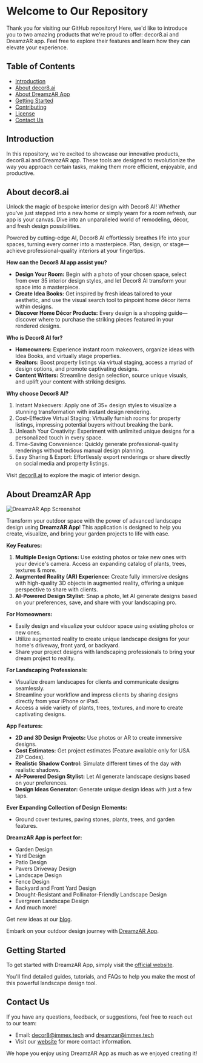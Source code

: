 # Welcome to Our Repository

Thank you for visiting our GitHub repository! Here, we'd like to introduce you to two amazing products that we're proud to offer: decor8.ai and DreamzAR app. Feel free to explore their features and learn how they can elevate your experience.

## Table of Contents

- [Introduction](#introduction)
- [About decor8.ai](#about-decor8ai)
- [About DreamzAR App](#about-dreamzar-app)
- [Getting Started](#getting-started)
- [Contributing](#contributing)
- [License](#license)
- [Contact Us](#contact-us)

## Introduction

In this repository, we're excited to showcase our innovative products, decor8.ai and DreamzAR app. These tools are designed to revolutionize the way you approach certain tasks, making them more efficient, enjoyable, and productive.

## About decor8.ai

Unlock the magic of bespoke interior design with Decor8 AI! Whether you've just stepped into a new home or simply yearn for a room refresh, our app is your canvas. Dive into an unparalleled world of remodeling, décor, and fresh design possibilities.

Powered by cutting-edge AI, Decor8 AI effortlessly breathes life into your spaces, turning every corner into a masterpiece. Plan, design, or stage—achieve professional-quality interiors at your fingertips.

**How can the Decor8 AI app assist you?**

- **Design Your Room:** Begin with a photo of your chosen space, select from over 35 interior design styles, and let Decor8 AI transform your space into a masterpiece.
- **Create Idea Books:** Get inspired by fresh ideas tailored to your aesthetic, and use the visual search tool to pinpoint home décor items within designs.
- **Discover Home Décor Products:** Every design is a shopping guide—discover where to purchase the striking pieces featured in your rendered designs.

**Who is Decor8 AI for?**

- **Homeowners:** Experience instant room makeovers, organize ideas with Idea Books, and virtually stage properties.
- **Realtors:** Boost property listings via virtual staging, access a myriad of design options, and promote captivating designs.
- **Content Writers:** Streamline design selection, source unique visuals, and uplift your content with striking designs.

**Why choose Decor8 AI?**

1. Instant Makeovers: Apply one of 35+ design styles to visualize a stunning transformation with instant design rendering.
2. Cost-Effective Virtual Staging: Virtually furnish rooms for property listings, impressing potential buyers without breaking the bank.
3. Unleash Your Creativity: Experiment with unlimited unique designs for a personalized touch in every space.
4. Time-Saving Convenience: Quickly generate professional-quality renderings without tedious manual design planning.
5. Easy Sharing & Export: Effortlessly export renderings or share directly on social media and property listings.

Visit [decor8.ai](http://decor8.ai) to explore the magic of interior design.


## About DreamzAR App

![DreamzAR App Screenshot](dreamzar_app_screenshot.png)

Transform your outdoor space with the power of advanced landscape design using **DreamzAR App**! This application is designed to help you create, visualize, and bring your garden projects to life with ease.

**Key Features:**

1. **Multiple Design Options:** Use existing photos or take new ones with your device's camera. Access an expanding catalog of plants, trees, textures & more.
2. **Augmented Reality (AR) Experience:** Create fully immersive designs with high-quality 3D objects in augmented reality, offering a unique perspective to share with clients.
3. **AI-Powered Design Stylist:** Snap a photo, let AI generate designs based on your preferences, save, and share with your landscaping pro.

**For Homeowners:**

- Easily design and visualize your outdoor space using existing photos or new ones.
- Utilize augmented reality to create unique landscape designs for your home's driveway, front yard, or backyard.
- Share your project designs with landscaping professionals to bring your dream project to reality.

**For Landscaping Professionals:**

- Visualize dream landscapes for clients and communicate designs seamlessly.
- Streamline your workflow and impress clients by sharing designs directly from your iPhone or iPad.
- Access a wide variety of plants, trees, textures, and more to create captivating designs.

**App Features:**

- **2D and 3D Design Projects:** Use photos or AR to create immersive designs.
- **Cost Estimates:** Get project estimates (Feature available only for USA ZIP Codes).
- **Realistic Shadow Control:** Simulate different times of the day with realistic shadows.
- **AI-Powered Design Stylist:** Let AI generate landscape designs based on your preferences.
- **Design Ideas Generator:** Generate unique design ideas with just a few taps.

**Ever Expanding Collection of Design Elements:**

- Ground cover textures, paving stones, plants, trees, and garden features.

**DreamzAR App is perfect for:**

- Garden Design
- Yard Design
- Patio Design
- Pavers Driveway Design
- Landscape Design
- Fence Design
- Backyard and Front Yard Design
- Drought-Resistant and Pollinator-Friendly Landscape Design
- Evergreen Landscape Design
- And much more!

Get new ideas at our [blog](https://www.dreamzar.app/blog).

Embark on your outdoor design journey with [DreamzAR App](http://dreamzar.app).

## Getting Started

To get started with DreamzAR App, simply visit the [official website](http://dreamzar.app).

You'll find detailed guides, tutorials, and FAQs to help you make the most of this powerful landscape design tool.

## Contact Us

If you have any questions, feedback, or suggestions, feel free to reach out to our team:

- Email: decor8@immex.tech and dreamzar@immex.tech
- Visit our [website](http://immex.tech) for more contact information.

We hope you enjoy using DreamzAR App as much as we enjoyed creating it!
